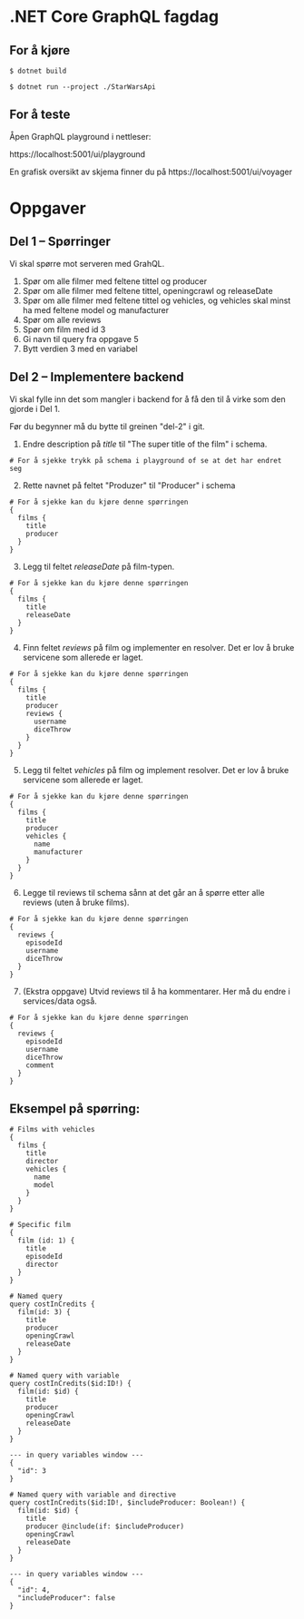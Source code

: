 ﻿# .NET Core GraphQL fagdag

## For å kjøre
`$ dotnet build`

`$ dotnet run --project ./StarWarsApi`

## For å teste
Åpen GraphQL playground i nettleser:

https://localhost:5001/ui/playground

En grafisk oversikt av skjema finner du på https://localhost:5001/ui/voyager

# Oppgaver
## Del 1 – Spørringer

Vi skal spørre mot serveren med GrahQL. 

1. Spør om alle filmer med feltene tittel og producer
2. Spør om alle filmer med feltene tittel, openingcrawl og releaseDate
3. Spør om alle filmer med feltene tittel og vehicles, og vehicles skal minst ha med feltene model og manufacturer
4. Spør om alle reviews
5. Spør om film med id 3
6. Gi navn til query fra oppgave 5
7. Bytt verdien 3 med en variabel


## Del 2 – Implementere backend

Vi skal fylle inn det som mangler i backend for å få den til å virke som den gjorde i Del 1.

Før du begynner må du bytte til greinen "del-2" i git.


1. Endre description på *title* til "The super title of the film" i schema.

```
# For å sjekke trykk på schema i playground of se at det har endret seg
```

2. Rette navnet på feltet "Produzer" til "Producer" i schema
```
# For å sjekke kan du kjøre denne spørringen
{
  films {
    title
    producer
  }
}
```

3. Legg til feltet *releaseDate* på film-typen.
```
# For å sjekke kan du kjøre denne spørringen
{
  films {
    title
    releaseDate
  }
}
```

4. Finn feltet *reviews* på film og implementer en resolver. 
Det er lov å bruke servicene som allerede er laget.
```
# For å sjekke kan du kjøre denne spørringen
{
  films {
    title
    producer
    reviews {
      username
      diceThrow
    }
  }
}
```

5. Legg til feltet *vehicles* på film og implement resolver.
Det er lov å bruke servicene som allerede er laget.

```
# For å sjekke kan du kjøre denne spørringen
{
  films {
    title
    producer
    vehicles {
      name
      manufacturer
    }
  }
}
```

6. Legge til reviews til schema sånn at det går an å spørre etter alle reviews (uten å bruke films).
```
# For å sjekke kan du kjøre denne spørringen
{
  reviews {
    episodeId
    username
    diceThrow
  }
}
```

7. (Ekstra oppgave) Utvid reviews til å ha kommentarer. Her må du endre i services/data også.
```
# For å sjekke kan du kjøre denne spørringen
{
  reviews {
    episodeId
    username
    diceThrow
    comment
  }
}
```



## Eksempel på spørring:

```
# Films with vehicles
{
  films {
    title
    director
    vehicles {
      name
      model
    }
  }
}
```


```
# Specific film
{
  film (id: 1) {
    title
    episodeId
    director
  }
}
```

```
# Named query
query costInCredits {
  film(id: 3) {
    title
    producer
    openingCrawl
    releaseDate
  }
}
```

```
# Named query with variable
query costInCredits($id:ID!) {
  film(id: $id) {
    title
    producer
    openingCrawl
    releaseDate
  }
}

--- in query variables window ---
{
  "id": 3
}
```

```
# Named query with variable and directive
query costInCredits($id:ID!, $includeProducer: Boolean!) {
  film(id: $id) {
    title
    producer @include(if: $includeProducer)
    openingCrawl
    releaseDate
  }
}

--- in query variables window ---
{
  "id": 4,
  "includeProducer": false
}
```
